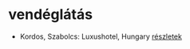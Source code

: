 # vendéglátás

- Kordos, Szabolcs: Luxushotel, Hungary [részletek](_details/%7Bopf.creator%7D.md#id_159)